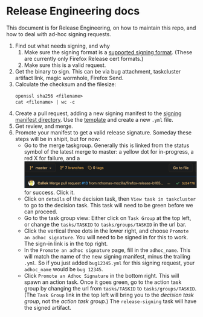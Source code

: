 # Release Engineering docs

This document is for Release Engineering, on how to maintain this repo, and how to deal with ad-hoc signing requests.

1. Find out what needs signing, and why
   1. Make sure the signing format is a [supported signing format](https://github.com/mozilla-releng/adhoc-signing/search?q=supported_signing_formats&unscoped_q=supported_signing_formats). (These are currently only Firefox Release cert formats.)
   2. Make sure this is a valid request.
2. Get the binary to sign. This can be via bug attachment, taskcluster artifact link, magic wormhole, Firefox Send.
3. Calculate the checksum and the filesize:
   ```
   openssl sha256 <filename>
   cat <filename> | wc -c
   ```
4. Create a pull request, adding a new signing manifest to the [signing manifest directory](https://github.com/mozilla-releng/adhoc-signing/tree/master/signing-manifests). Use the [template](https://github.com/mozilla-releng/adhoc-signing/blob/master/signing-manifests/example.yml.tmpl) and create a new `.yml` file.
5. Get review, and merge.
6. Promote your manifest to get a valid release signature. Someday these steps will be in shipit, but for now:
   - Go to the merge taskgroup. Generally this is linked from the status symbol of the latest merge to master: a yellow dot for in-progress, a red X for failure, and a ![green checkmark](screenshot1.png) for success. Click it.
   - Click on `details` of the decision task, then `View task in taskcluster` to go to the decision task. This task will need to be green before we can proceed.
   - Go to the task group view: Either click on `Task Group` at the top left, or change the `tasks/TASKID` to `tasks/groups/TASKID` in the url bar.
   - Click the vertical three dots in the lower right, and choose `Promote an adhoc signature`. You will need to be signed in for this to work. The sign-in link is in the top right.
   - In the `Promote an adhoc signature` page, fill in the `adhoc_name`. This will match the name of the new signing manifest, minus the trailing `.yml`. So if you just added `bug12345.yml` for this signing request, your `adhoc_name` would be `bug 12345`.
   - Click `Promote an Adhoc Signature` in the bottom right. This will spawn an action task. Once it goes green, go to the action task group by changing the url from `tasks/TASKID` to `tasks/groups/TASKID`. (The `Task Group` link in the top left will bring you to the *decision task group*, not the *action task group*.) The `release-signing` task will have the signed artifact.
